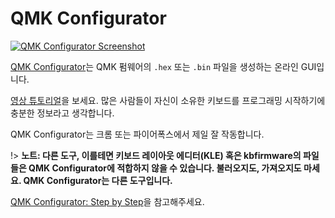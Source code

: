 # QMK Configurator

[![QMK Configurator Screenshot](https://i.imgur.com/anw9cOL.png)](https://config.qmk.fm/)

[QMK Configurator](https://config.qmk.fm)는 QMK 펌웨어의 `.hex` 또는 `.bin` 파일을 생성하는 온라인 GUI입니다.

[영상 튜토리얼](https://www.youtube.com/watch?v=-imgglzDMdY)을 보세요. 많은 사람들이 자신이 소유한 키보드를 프로그래밍 시작하기에 충분한 정보라고 생각합니다.

QMK Configurator는 크롬 또는 파이어폭스에서 제일 잘 작동합니다.

!> **노트: 다른 도구, 이를테면 키보드 레이아웃 에디터(KLE) 혹은 kbfirmware의 파일들은 QMK Configurator에 적합하지 않을 수 있습니다. 불러오지도, 가져오지도 마세요. QMK Configurator는 다른 도구입니다.**

[QMK Configurator: Step by Step](ko/configurator_step_by_step.md)을 참고해주세요.
